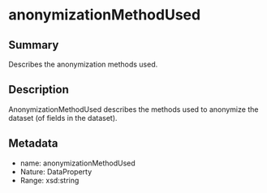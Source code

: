 <!-- Automatically generated by spec-parser v2.0.0 on 2023-12-27T15:02:03.969017+00:00 -->
<!-- SPDX-License-Identifier: Community-Spec-1.0 -->

# anonymizationMethodUsed

## Summary

Describes the anonymization methods used.


## Description

AnonymizationMethodUsed describes the methods used to anonymize the dataset (of fields in the dataset).


## Metadata

- name: anonymizationMethodUsed
- Nature: DataProperty
- Range: xsd:string





